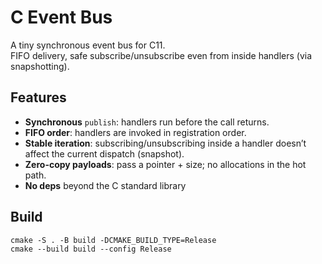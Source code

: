# C Event Bus

A tiny synchronous event bus for C11.  
FIFO delivery, safe subscribe/unsubscribe even from inside handlers (via snapshotting).

## Features
- **Synchronous** `publish`: handlers run before the call returns.
- **FIFO order**: handlers are invoked in registration order.
- **Stable iteration**: subscribing/unsubscribing inside a handler doesn’t affect the current dispatch (snapshot).
- **Zero-copy payloads**: pass a pointer + size; no allocations in the hot path.
- **No deps** beyond the C standard library

## Build

```
cmake -S . -B build -DCMAKE_BUILD_TYPE=Release
cmake --build build --config Release
```
